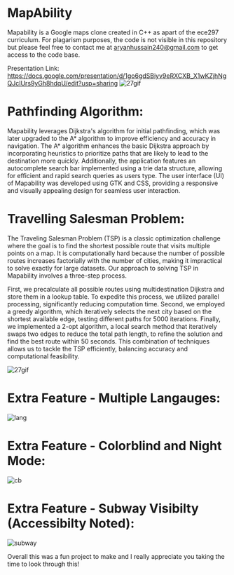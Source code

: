 # MapAbility

Mapability is a Google maps clone created in C++ as apart of the ece297 curriculum. For plagarism purposes, the code is not visible in this repository but please feel free to contact me at aryanhussain240@gmail.com to get access to the code base.

Presentation Link: https://docs.google.com/presentation/d/1go6gdSBiyv9eRXCXB_X1wKZjhNgQJcIUrs9yGh8hdqU/edit?usp=sharing 
![27gif](https://github.com/user-attachments/assets/e9ce8c80-b018-4cca-a817-923930110874)

# Pathfinding Algorithm: 
Mapability leverages Dijkstra's algorithm for initial pathfinding, which was later upgraded to the A* algorithm to improve efficiency and accuracy in navigation. The A* algorithm enhances the basic Dijkstra approach by incorporating heuristics to prioritize paths that are likely to lead to the destination more quickly. Additionally, the application features an autocomplete search bar implemented using a trie data structure, allowing for efficient and rapid search queries as users type. The user interface (UI) of Mapability was developed using GTK and CSS, providing a responsive and visually appealing design for seamless user interaction.

# Travelling Salesman Problem: 
The Traveling Salesman Problem (TSP) is a classic optimization challenge where the goal is to find the shortest possible route that visits multiple points on a map. It is computationally hard because the number of possible routes increases factorially with the number of cities, making it impractical to solve exactly for large datasets. Our approach to solving TSP in Mapability involves a three-step process.

First, we precalculate all possible routes using multidestination Dijkstra and store them in a lookup table. To expedite this process, we utilized parallel processing, significantly reducing computation time. Second, we employed a greedy algorithm, which iteratively selects the next city based on the shortest available edge, testing different paths for 5000 iterations. Finally, we implemented a 2-opt algorithm, a local search method that iteratively swaps two edges to reduce the total path length, to refine the solution and find the best route within 50 seconds. This combination of techniques allows us to tackle the TSP efficiently, balancing accuracy and computational feasibility.

![27gif](https://github.com/user-attachments/assets/331c1f22-a87b-4307-8a4a-1845d37507e2)

# Extra Feature - Multiple Langauges:
![lang](https://github.com/user-attachments/assets/34391f9d-d3be-4923-8780-af25162d08cd)

# Extra Feature - Colorblind and Night Mode:
![cb](https://github.com/user-attachments/assets/85fbec33-d797-4e85-8857-d7378c41cd59)

# Extra Feature - Subway Visibilty (Accessibilty Noted):
![subway](https://github.com/user-attachments/assets/59b87c6b-104c-437b-86d7-57f94b219b41)

Overall this was a fun project to make and I really appreciate you taking the time to look through this!

